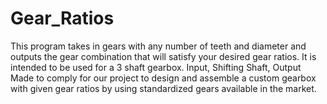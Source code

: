# Gear_Ratios
This program takes in gears with any number of teeth and diameter and outputs the gear combination that will satisfy your desired gear ratios. 
It is intended to be used for a 3 shaft gearbox. Input, Shifting Shaft, Output
Made to comply for our project to design and assemble a custom gearbox with given gear ratios by using standardized gears available in the market. 

